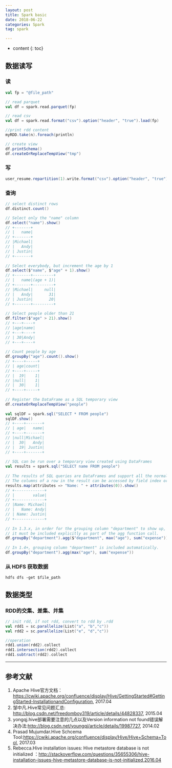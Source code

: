 ```yaml
---
layout: post
title: Spark basic
date: 2018-06-22
categories: Spark
tag: spark

---
```


* content
{: toc}

## 数据读写

### 读

```scala
val fp = "@file_path"

// read parquet
val df = spark.read.parquet(fp)

// read csv
val df = spark.read.format("csv").option("header", "true").load(fp)

//print rdd content
myRDD.take(n).foreach(println)

// create view
df.printSchema()
df.createOrReplaceTempView("tmp")
```

### 写

```scala
user_resume.repartition(1).write.format("csv").option("header", "true").save("/user/yongsheng.xiao/recommendation/data/data.csv)
```

### 查询

```scala
// select distinct rows
df.distinct.count()

// Select only the "name" column
df.select("name").show()
// +-------+
// |   name|
// +-------+
// |Michael|
// |   Andy|
// | Justin|
// +-------+
​
// Select everybody, but increment the age by 1
df.select($"name", $"age" + 1).show()
// +-------+---------+
// |   name|(age + 1)|
// +-------+---------+
// |Michael|     null|
// |   Andy|       31|
// | Justin|       20|
// +-------+---------+
​
// Select people older than 21
df.filter($"age" > 21).show()
// +---+----+
// |age|name|
// +---+----+
// | 30|Andy|
// +---+----+
​
// Count people by age
df.groupBy("age").count().show()
// +----+-----+
// | age|count|
// +----+-----+
// |  19|    1|
// |null|    1|
// |  30|    1|
// +----+-----+
​
// Register the DataFrame as a SQL temporary view
df.createOrReplaceTempView("people")
​
val sqlDF = spark.sql("SELECT * FROM people")
sqlDF.show()
// +----+-------+
// | age|   name|
// +----+-------+
// |null|Michael|
// |  30|   Andy|
// |  19| Justin|
// +----+-------+
​
// SQL can be run over a temporary view created using DataFrames
val results = spark.sql("SELECT name FROM people")
​
// The results of SQL queries are DataFrames and support all the normal RDD operations
// The columns of a row in the result can be accessed by field index or by field name
results.map(attributes => "Name: " + attributes(0)).show()
// +-------------+
// |        value|
// +-------------+
// |Name: Michael|
// |   Name: Andy|
// | Name: Justin|
// +-------------+
​
// In 1.3.x, in order for the grouping column "department" to show up,
// it must be included explicitly as part of the agg function call.
df.groupBy("department").agg($"department", max("age"), sum("expense"))
​
// In 1.4+, grouping column "department" is included automatically.
df.groupBy("department").agg(max("age"), sum("expense"))
```

### 从 HDFS 获取数据

```shell
hdfs dfs -get $file_path
```


## 数据类型

### RDD的交集、差集、并集

```scala
// init rdd, if not rdd, convert to rdd by .rdd
val rdd1 = sc.parallelize(List("a", "b","c"))
val rdd2 = sc.parallelize(List("e", "d","c"))

//operation
rdd1.union(rdd2).collect
rdd1.intersection(rdd2).collect
rdd1.subtract(rdd2).collect
```



---
## 参考文献  

1. Apache Hive官方文档：https://cwiki.apache.org/confluence/display/Hive/GettingStarted#GettingStarted-InstallationandConfiguration, 2017.04  
2. 邹中凡.Hive常见问题汇总: http://blog.csdn.net/freedomboy319/article/details/44828337, 2015.04  
3. yongqj.hive部署需要注意的几点以及Version information not found错误解决办法:http://blog.csdn.net/youngqj/article/details/19987727, 2014.02  
4. Prasad Mujumdar.Hive Schcema Tool:https://cwiki.apache.org/confluence/display/Hive/Hive+Schema+Tool, 2017.03  
5. Rebecca.Hive installation issues: Hive metastore database is not initialized
：http://stackoverflow.com/questions/35655306/hive-installation-issues-hive-metastore-database-is-not-initialized,2016.04  
